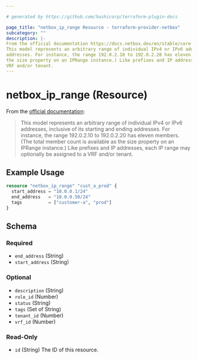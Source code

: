 ```yaml
---

# generated by https://github.com/hashicorp/terraform-plugin-docs

page_title: "netbox_ip_range Resource - terraform-provider-netbox"
subcategory: ""
description: |-
From the official documentation https://docs.netbox.dev/en/stable/core-functionality/ipam/#ip-ranges:
This model represents an arbitrary range of individual IPv4 or IPv6 addresses, inclusive of its starting and ending
addresses. For instance, the range 192.0.2.10 to 192.0.2.20 has eleven members. (The total member count is available as
the size property on an IPRange instance.) Like prefixes and IP addresses, each IP range may optionally be assigned to a
VRF and/or tenant.
---
```


# netbox_ip_range (Resource)

From the [official documentation](https://docs.netbox.dev/en/stable/core-functionality/ipam/#ip-ranges):

> This model represents an arbitrary range of individual IPv4 or IPv6 addresses, inclusive of its starting and ending
> addresses. For instance, the range 192.0.2.10 to 192.0.2.20 has eleven members. (The total member count is available as
> the size property on an IPRange instance.) Like prefixes and IP addresses, each IP range may optionally be assigned to a
> VRF and/or tenant.

## Example Usage

```terraform
resource "netbox_ip_range" "cust_a_prod" {
  start_address = "10.0.0.1/24"
  end_address   = "10.0.0.50/24"
  tags          = ["customer-a", "prod"]
}
```

<!-- schema generated by tfplugindocs -->

## Schema

### Required

- `end_address` (String)
- `start_address` (String)

### Optional

- `description` (String)
- `role_id` (Number)
- `status` (String)
- `tags` (Set of String)
- `tenant_id` (Number)
- `vrf_id` (Number)

### Read-Only

- `id` (String) The ID of this resource.



